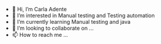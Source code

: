 - 👋 Hi, I’m Carla Adente
- 👀 I’m interested in Manual testing and Testing automation 
- 🌱 I’m currently learning Manual testing and java
- 💞️ I’m looking to collaborate on ...
- 📫 How to reach me ...

<!---
cayema123/cayema123 is a ✨ special ✨ repository because its `README.md` (this file) appears on your GitHub profile.
You can click the Preview link to take a look at your changes.
--->
